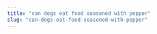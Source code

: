 ```yaml
---
title: "can dogs eat food seasoned with pepper"
slug: "can-dogs-eat-food-seasoned-with-pepper"
---
```


